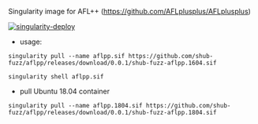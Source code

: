 Singularity image for AFL++ (https://github.com/AFLplusplus/AFLplusplus)

[![singularity-deploy](https://github.com/shub-fuzz/aflpp/actions/workflows/builder.yml/badge.svg?branch=main)](https://github.com/shub-fuzz/aflpp/actions/workflows/builder.yml)


- usage:

```
singularity pull --name aflpp.sif https://github.com/shub-fuzz/aflpp/releases/download/0.0.1/shub-fuzz-aflpp.1604.sif

singularity shell aflpp.sif
```

- pull Ubuntu 18.04 container

```shell
singularity pull --name aflpp.1804.sif https://github.com/shub-fuzz/aflpp/releases/download/0.0.1/shub-fuzz-aflpp.1804.sif
```
